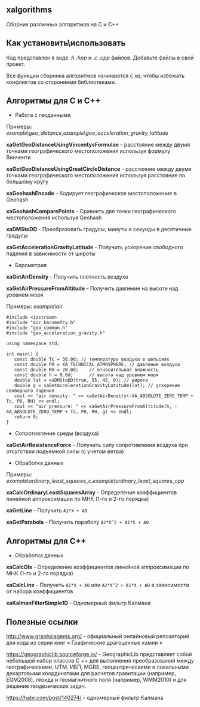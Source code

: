 ## xalgorithms
Сборник различных алгоритмов на C и C++

## Как установить\использовать
Код представлен в виде *.h .hpp* и *.c .cpp* файлов. Добавьте файлы в свой проект.

Все функции сборника алгоритмов начинаются с *xa*, чтобы избежать конфликтов со сторонними библиотеками.

## Алгоритмы для C и C++
+ Работа с геоданными

Примеры: *example\geo_distance*,*example\geo_acceleration_gravity_latitude*

**xaGetGeoDistanceUsingVincentysFormulae** - расстояние между двумя точками географического местоположения используя формулу Винченти

**xaGetGeoDistanceUsingGreatCircleDistance** - расстояние между двумя точками географического местоположения используя расстояние по большому кругу

**xaGeohashEncode** - Кодирует географическое местоположение в Geohash

**xaGeohashComparePoints** - Сравнить две точки географического местоположения используя Geohash

**xaDMStoDD** - Преобразовать градусы, минуты и секунды в десятичные градусы

**xaGetAccelerationGravityLatitude** - Получить ускорение свободного падения в зависимости от широты

+ Барометрия

**xaGetAirDensity** - Получить плотность воздуха

**xaGetAirPressureFromAltitude** - Получить давление на высоте над уровнем моря

Примеры: *example\air*

 ```
#include <iostream>
#include "air_barometry.h"
#include "geo_common.h"
#include "geo_acceleration_gravity.h"

using namespace std;

int main() {
    const double Tc = 30.0d; // температура воздуха в цельсиях
    const double P0 = XA_TECHNICAL_ATMOSPHERE; // давление воздуха
    const double RH = 20.0d;    // относительная влажность
    const double h = 0.0d;      // высота над уровнем моря
    double lat = xaDMStoDD(true, 55, 45, 0); // широта
    double g = xaGetAccelerationGravityLatitude(lat); // ускорение свободного падения
    cout << "air density: " << xaGetAirDensity(-XA_ABSOLUTE_ZERO_TEMP + Tc, P0, RH) << endl;
    cout << "air pressure: " << xaGetAirPressureFromAltitude(h, -XA_ABSOLUTE_ZERO_TEMP + Tc, P0, RH, g) << endl;
    return 0;
}
 ```

+ Сопротивление среды (воздуха)

**xaGetAirResistanceForce** - Получить силу сопротивления воздуха при отсутствии подъемной силы (с учетом ветра)
 
+ Обработка данных

Примеры: *example\ordinary_least_squares_c*,*example\ordinary_least_squares_cpp*

**xaCalcOrdinaryLeastSquaresArray** - Определение коэффициентов линейной аппроксимации по МНК (1-го и 2-го порядка)

**xaGetLine** - Получить ```A1*X + A0```

**xaGetParabola** - Получить параболу ```A2*X^2 + A1*X + A0```

## Алгоритмы для C++
+ Обработка данных

**xaCalcOls** - Определение коэффициентов линейной аппроксимации по МНК (1-го и 2-го порядка)

**xaCalcLine** - Получить ```A1*X + A0``` или ```A2*X^2 + A1*X + A0``` в зависимости от набора коэффициентов

**xaKalmanFilterSimple1D** - Одномерный фильтр Калмана

## Полезные ссылки
http://www.graphicsgems.org/ - официальный онлайновый репозиторий для кода из серии книг « Графические драгоценные камни »

https://geographiclib.sourceforge.io/ - GeographicLib представляет собой небольшой набор классов C ++ для выполнения преобразований между географическими, UTM, ИБП, MGRS, геоцентрическими и локальными декартовыми координатами для расчетов гравитации (например, EGM2008), геоида и геомагнитного поля (например, WMM2010) и для решение геодезических задач.

https://habr.com/post/140274/ - одномерный фильтр Калмана

